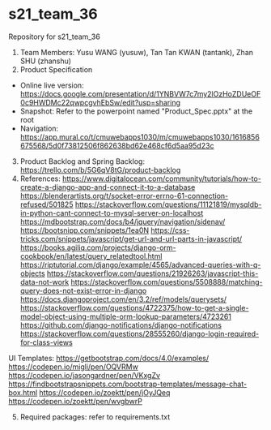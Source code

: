 # s21_team_36
Repository for s21_team_36
1. Team Members: Yusu WANG (yusuw), Tan Tan KWAN (tantank), Zhan SHU (zhanshu)
2. Product Specification
- Online live version: https://docs.google.com/presentation/d/1YNBVW7c7my2lOzHoZDUeOF0c9HWDMc22qwpcgvhEbSw/edit?usp=sharing
- Snapshot: Refer to the powerpoint named "Product_Spec.pptx" at the root
- Navigation: https://app.mural.co/t/cmuwebapps1030/m/cmuwebapps1030/1616856675568/5d0f73812506f862638bd62e468cf6d5aa95d23c
3. Product Backlog and Spring Backlog: https://trello.com/b/5G6qV8tG/product-backlog
4. References: 
https://www.digitalocean.com/community/tutorials/how-to-create-a-django-app-and-connect-it-to-a-database
https://blenderartists.org/t/socket-error-errno-61-connection-refused/501825
https://stackoverflow.com/questions/11121819/mysqldb-in-python-cant-connect-to-mysql-server-on-localhost    
https://mdbootstrap.com/docs/b4/jquery/navigation/sidenav/
https://bootsnipp.com/snippets/1ea0N
https://css-tricks.com/snippets/javascript/get-url-and-url-parts-in-javascript/
https://books.agiliq.com/projects/django-orm-cookbook/en/latest/query_relatedtool.html
https://riptutorial.com/django/example/4565/advanced-queries-with-q-objects
https://stackoverflow.com/questions/21926263/javascript-this-data-not-work
https://stackoverflow.com/questions/5508888/matching-query-does-not-exist-error-in-django
https://docs.djangoproject.com/en/3.2/ref/models/querysets/
https://stackoverflow.com/questions/4722375/how-to-get-a-single-model-object-using-multiple-orm-lookup-parameters/4723261
https://github.com/django-notifications/django-notifications
https://stackoverflow.com/questions/28555260/django-login-required-for-class-views

UI Templates: 
https://getbootstrap.com/docs/4.0/examples/
https://codepen.io/migli/pen/OQVRMw
https://codepen.io/jasongardner/pen/VKxgZv
https://findbootstrapsnippets.com/bootstrap-templates/message-chat-box.html
https://codepen.io/zoektt/pen/jOyJQeq
https://codepen.io/zoektt/pen/wvgbwrP

5. Required packages: refer to requirements.txt